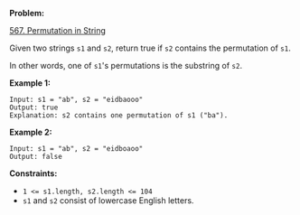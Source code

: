 **Problem:**

[567. Permutation in String](https://leetcode.com/problems/permutation-in-string/)



Given two strings `s1` and `s2`, return true if `s2` contains the permutation of `s1`.

In other words, one of `s1`'s permutations is the substring of `s2`.

**Example 1:**

```text
Input: s1 = "ab", s2 = "eidbaooo"
Output: true
Explanation: s2 contains one permutation of s1 ("ba").
```

**Example 2:**

```text
Input: s1 = "ab", s2 = "eidboaoo"
Output: false
```

**Constraints:**

* `1 <= s1.length, s2.length <= 104`
* `s1` and `s2` consist of lowercase English letters.
